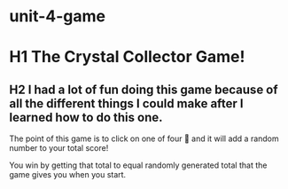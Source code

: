 # unit-4-game

# H1 The Crystal Collector Game!

## H2 I had a lot of fun doing this game because of all the different things I could make after I learned how to do this one.

The point of this game is to click on one of four :large_blue_diamond: and it will add a random number to your total score!

You win by getting that total to equal randomly generated total that the game gives you when you start.


